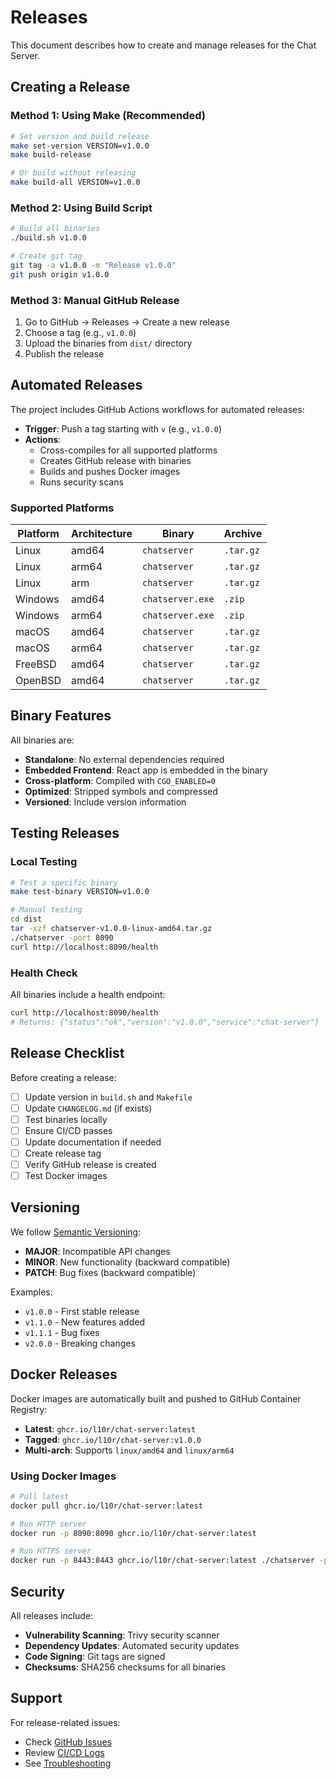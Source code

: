 # Releases

This document describes how to create and manage releases for the Chat Server.

## Creating a Release

### Method 1: Using Make (Recommended)

```bash
# Set version and build release
make set-version VERSION=v1.0.0
make build-release

# Or build without releasing
make build-all VERSION=v1.0.0
```

### Method 2: Using Build Script

```bash
# Build all binaries
./build.sh v1.0.0

# Create git tag
git tag -a v1.0.0 -m "Release v1.0.0"
git push origin v1.0.0
```

### Method 3: Manual GitHub Release

1. Go to GitHub → Releases → Create a new release
2. Choose a tag (e.g., `v1.0.0`)
3. Upload the binaries from `dist/` directory
4. Publish the release

## Automated Releases

The project includes GitHub Actions workflows for automated releases:

- **Trigger**: Push a tag starting with `v` (e.g., `v1.0.0`)
- **Actions**: 
  - Cross-compiles for all supported platforms
  - Creates GitHub release with binaries
  - Builds and pushes Docker images
  - Runs security scans

### Supported Platforms

| Platform | Architecture | Binary | Archive |
|----------|-------------|--------|---------|
| Linux | amd64 | `chatserver` | `.tar.gz` |
| Linux | arm64 | `chatserver` | `.tar.gz` |
| Linux | arm | `chatserver` | `.tar.gz` |
| Windows | amd64 | `chatserver.exe` | `.zip` |
| Windows | arm64 | `chatserver.exe` | `.zip` |
| macOS | amd64 | `chatserver` | `.tar.gz` |
| macOS | arm64 | `chatserver` | `.tar.gz` |
| FreeBSD | amd64 | `chatserver` | `.tar.gz` |
| OpenBSD | amd64 | `chatserver` | `.tar.gz` |

## Binary Features

All binaries are:
- **Standalone**: No external dependencies required
- **Embedded Frontend**: React app is embedded in the binary
- **Cross-platform**: Compiled with `CGO_ENABLED=0`
- **Optimized**: Stripped symbols and compressed
- **Versioned**: Include version information

## Testing Releases

### Local Testing

```bash
# Test a specific binary
make test-binary VERSION=v1.0.0

# Manual testing
cd dist
tar -xzf chatserver-v1.0.0-linux-amd64.tar.gz
./chatserver -port 8090
curl http://localhost:8090/health
```

### Health Check

All binaries include a health endpoint:

```bash
curl http://localhost:8090/health
# Returns: {"status":"ok","version":"v1.0.0","service":"chat-server"}
```

## Release Checklist

Before creating a release:

- [ ] Update version in `build.sh` and `Makefile`
- [ ] Update `CHANGELOG.md` (if exists)
- [ ] Test binaries locally
- [ ] Ensure CI/CD passes
- [ ] Update documentation if needed
- [ ] Create release tag
- [ ] Verify GitHub release is created
- [ ] Test Docker images

## Versioning

We follow [Semantic Versioning](https://semver.org/):

- **MAJOR**: Incompatible API changes
- **MINOR**: New functionality (backward compatible)
- **PATCH**: Bug fixes (backward compatible)

Examples:
- `v1.0.0` - First stable release
- `v1.1.0` - New features added
- `v1.1.1` - Bug fixes
- `v2.0.0` - Breaking changes

## Docker Releases

Docker images are automatically built and pushed to GitHub Container Registry:

- **Latest**: `ghcr.io/l10r/chat-server:latest`
- **Tagged**: `ghcr.io/l10r/chat-server:v1.0.0`
- **Multi-arch**: Supports `linux/amd64` and `linux/arm64`

### Using Docker Images

```bash
# Pull latest
docker pull ghcr.io/l10r/chat-server:latest

# Run HTTP server
docker run -p 8090:8090 ghcr.io/l10r/chat-server:latest

# Run HTTPS server
docker run -p 8443:8443 ghcr.io/l10r/chat-server:latest ./chatserver -port 8443 -secure
```

## Security

All releases include:
- **Vulnerability Scanning**: Trivy security scanner
- **Dependency Updates**: Automated security updates
- **Code Signing**: Git tags are signed
- **Checksums**: SHA256 checksums for all binaries

## Support

For release-related issues:
- Check [GitHub Issues](https://github.com/l10r/chat-server/issues)
- Review [CI/CD Logs](https://github.com/l10r/chat-server/actions)
- See [Troubleshooting](DOCKER.md#troubleshooting)
